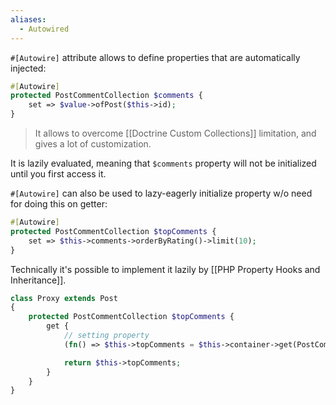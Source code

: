 ```yaml
---
aliases:
  - Autowired
---
```

`#[Autowire]` attribute allows to define properties that are automatically injected:

```php
#[Autowire]
protected PostCommentCollection $comments {
    set => $value->ofPost($this->id);
}
```

> It allows to overcome [[Doctrine Custom Collections]] limitation, and gives a lot of customization.

It is lazily evaluated, meaning that `$comments` property will not be initialized until you first access it.

`#[Autowire]` can also be used to lazy-eagerly initialize property w/o need for doing this on getter:

```php
#[Autowire]
protected PostCommentCollection $topComments {
    set => $this->comments->orderByRating()->limit(10);
}
```

Technically it's possible to implement it lazily by [[PHP Property Hooks and Inheritance]].

```php
class Proxy extends Post
{
    protected PostCommentCollection $topComments {
        get {
	        // setting property
            (fn() => $this->topComments = $this->container->get(PostCommentCollection::class))();

            return $this->topComments;
        }
    }
}
```
